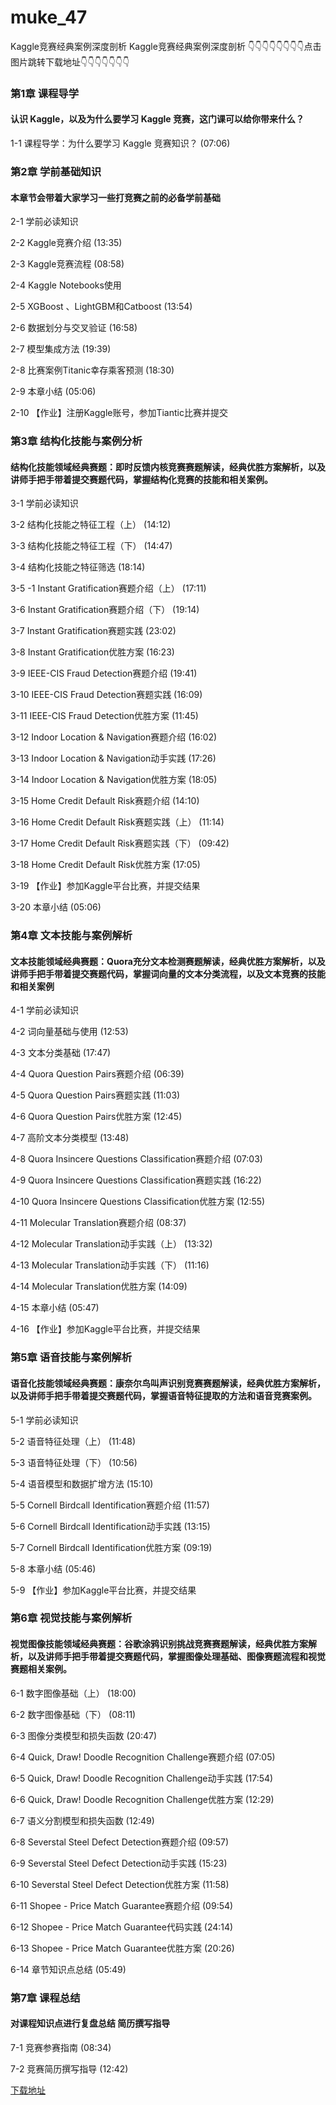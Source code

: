 # muke_47
Kaggle竞赛经典案例深度剖析
Kaggle竞赛经典案例深度剖析
👇👇👇👇👇👇👇👇点击图片跳转下载地址👇👇👇👇👇👇👇
### 第1章 课程导学 

#### 认识 Kaggle，以及为什么要学习 Kaggle 竞赛，这门课可以给你带来什么？
1-1 课程导学：为什么要学习 Kaggle 竞赛知识？ (07:06)


### 第2章 学前基础知识 

#### 本章节会带着大家学习一些打竞赛之前的必备学前基础
2-1 学前必读知识

2-2 Kaggle竞赛介绍 (13:35)

2-3 Kaggle竞赛流程 (08:58)

2-4 Kaggle Notebooks使用

2-5 XGBoost 、LightGBM和Catboost (13:54)

2-6 数据划分与交叉验证 (16:58)

2-7 模型集成方法 (19:39)

2-8 比赛案例Titanic幸存乘客预测 (18:30)

2-9 本章小结 (05:06)

2-10 【作业】注册Kaggle账号，参加Tiantic比赛并提交


### 第3章 结构化技能与案例分析

#### 结构化技能领域经典赛题：即时反馈内核竞赛赛题解读，经典优胜方案解析，以及讲师手把手带着提交赛题代码，掌握结构化竞赛的技能和相关案例。
3-1 学前必读知识

3-2 结构化技能之特征工程（上） (14:12)

3-3 结构化技能之特征工程（下） (14:47)

3-4 结构化技能之特征筛选 (18:14)

3-5 -1 Instant Gratification赛题介绍（上） (17:11)

3-6 Instant Gratification赛题介绍（下） (19:14)

3-7 Instant Gratification赛题实践 (23:02)

3-8 Instant Gratification优胜方案 (16:23)

3-9 IEEE-CIS Fraud Detection赛题介绍 (19:41)

3-10 IEEE-CIS Fraud Detection赛题实践 (16:09)

3-11 IEEE-CIS Fraud Detection优胜方案 (11:45)

3-12 Indoor Location & Navigation赛题介绍 (16:02)

3-13 Indoor Location & Navigation动手实践 (17:26)

3-14 Indoor Location & Navigation优胜方案 (18:05)

3-15 Home Credit Default Risk赛题介绍 (14:10)

3-16 Home Credit Default Risk赛题实践（上） (11:14)

3-17 Home Credit Default Risk赛题实践（下） (09:42)

3-18 Home Credit Default Risk优胜方案 (17:05)

3-19 【作业】参加Kaggle平台比赛，并提交结果

3-20 本章小结 (05:06)


### 第4章 文本技能与案例解析

#### 文本技能领域经典赛题：Quora充分文本检测赛题解读，经典优胜方案解析，以及讲师手把手带着提交赛题代码，掌握词向量的文本分类流程，以及文本竞赛的技能和相关案例
4-1 学前必读知识

4-2 词向量基础与使用 (12:53)

4-3 文本分类基础 (17:47)

4-4 Quora Question Pairs赛题介绍 (06:39)

4-5 Quora Question Pairs赛题实践 (11:03)

4-6 Quora Question Pairs优胜方案 (12:45)

4-7 高阶文本分类模型 (13:48)

4-8 Quora Insincere Questions Classification赛题介绍 (07:03)

4-9 Quora Insincere Questions Classification赛题实践 (16:22)

4-10 Quora Insincere Questions Classification优胜方案 (12:55)

4-11 Molecular Translation赛题介绍 (08:37)

4-12 Molecular Translation动手实践（上） (13:32)

4-13 Molecular Translation动手实践（下） (11:16)

4-14 Molecular Translation优胜方案 (14:09)

4-15 本章小结 (05:47)

4-16 【作业】参加Kaggle平台比赛，并提交结果


### 第5章 语音技能与案例解析

#### 语音化技能领域经典赛题：康奈尔鸟叫声识别竞赛赛题解读，经典优胜方案解析，以及讲师手把手带着提交赛题代码，掌握语音特征提取的方法和语音竞赛案例。
5-1 学前必读知识

5-2 语音特征处理（上） (11:48)

5-3 语音特征处理（下） (10:56)

5-4 语音模型和数据扩增方法 (15:10)

5-5 Cornell Birdcall Identification赛题介绍 (11:57)

5-6 Cornell Birdcall Identification动手实践 (13:15)

5-7 Cornell Birdcall Identification优胜方案 (09:19)

5-8 本章小结 (05:46)

5-9 【作业】参加Kaggle平台比赛，并提交结果


### 第6章 视觉技能与案例解析

#### 视觉图像技能领域经典赛题：谷歌涂鸦识别挑战竞赛赛题解读，经典优胜方案解析，以及讲师手把手带着提交赛题代码，掌握图像处理基础、图像赛题流程和视觉赛题相关案例。
6-1 数字图像基础（上） (18:00)

6-2 数字图像基础（下） (08:11)

6-3 图像分类模型和损失函数 (20:47)

6-4 Quick, Draw! Doodle Recognition Challenge赛题介绍 (07:05)

6-5 Quick, Draw! Doodle Recognition Challenge动手实践 (17:54)

6-6 Quick, Draw! Doodle Recognition Challenge优胜方案 (12:29)

6-7 语义分割模型和损失函数 (12:49)

6-8 Severstal Steel Defect Detection赛题介绍 (09:57)

6-9 Severstal Steel Defect Detection动手实践 (15:23)

6-10 Severstal Steel Defect Detection优胜方案 (11:58)

6-11 Shopee - Price Match Guarantee赛题介绍 (09:54)

6-12 Shopee - Price Match Guarantee代码实践 (24:14)

6-13 Shopee - Price Match Guarantee优胜方案 (20:26)

6-14 章节知识点总结 (05:49)


### 第7章 课程总结

#### 对课程知识点进行复盘总结 简历撰写指导
7-1 竞赛参赛指南 (08:34)

7-2 竞赛简历撰写指导 (12:42)


[下载地址](https://51xueit.vip "下载地址")
